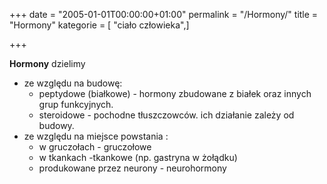 +++
date = "2005-01-01T00:00:00+01:00"
permalink = "/Hormony/"
title = "Hormony"
kategorie = [ "ciało człowieka",]

+++

**Hormony** dzielimy

-   ze względu na budowę:
    -   peptydowe (białkowe) - hormony zbudowane z białek oraz innych grup funkcyjnych.
    -   steroidowe - pochodne tłuszczowców. ich działanie zależy od budowy.
-   ze względu na miejsce powstania :
    -   w gruczołach - gruczołowe
    -   w tkankach -tkankowe (np. gastryna w żołądku)
    -   produkowane przez neurony - neurohormony
